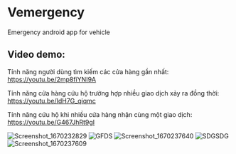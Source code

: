 # Vemergency
Emergency android app for vehicle

## Video demo: 
  
  Tính năng người dùng tìm kiếm các cửa hàng gần nhất: https://youtu.be/2mp8fiYNI9A
  
  Tính năng cửa hàng cứu hộ trường hợp nhiều giao dịch xảy ra đồng thời: https://youtu.be/IdH7G_qiqmc
  
  Tính năng cứu hộ khi nhiều cửa hàng nhận cùng một giao dịch: https://youtu.be/G467JhRt9gI
  
![Screenshot_1670232829](https://user-images.githubusercontent.com/69423922/206237445-85cad5ef-c66a-41a1-a7b7-464d84eeb6b5.png)
![GFDS](https://user-images.githubusercontent.com/69423922/206260066-7d11e7be-4025-4aa5-ab4a-a638db2209f3.png)
![Screenshot_1670237640](https://user-images.githubusercontent.com/69423922/206260171-4719e4e8-8698-4d7f-9a38-bace80029457.png)
![SDGSDG](https://user-images.githubusercontent.com/69423922/206260301-841587ea-3114-49b9-9589-ce187751a2ba.png)
![Screenshot_1670237609](https://user-images.githubusercontent.com/69423922/206260342-18769249-cfca-43d8-81cc-a364677cd736.png)
